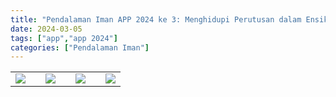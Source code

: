 ```yaml
---
title: "Pendalaman Iman APP 2024 ke 3: Menghidupi Perutusan dalam Ensiklik Laudato Si Menjadikan Bumi Rumah Bersama"
date: 2024-03-05
tags: ["app","app 2024"]
categories: ["Pendalaman Iman"]
---
```

| | | | | | | |
|---|---|---|---|---|---|---|
| ![](/img/app5mar24.avif) | | ![](/img/app5mar241.avif) | | ![](/img/app5mar242.avif) | | ![](/img/app5mar243.avif) | | ![](/img/app5mar244.avif) | | ![](/img/app5mar245.avif) | | ![](/img/app5mar246.avif) | 